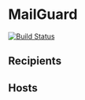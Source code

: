 # MailGuard
[![Build Status](https://travis-ci.org/schmierkov/mail_guard.svg?branch=master)](https://travis-ci.org/schmierkov/mail_guard)
## Recipients
## Hosts
